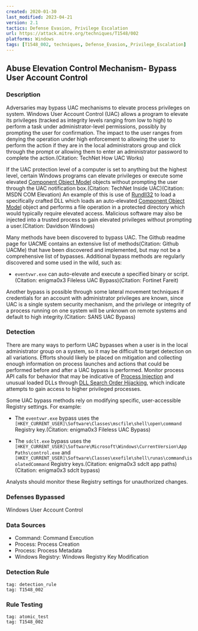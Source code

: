 ```yaml
---
created: 2020-01-30
last_modified: 2023-04-21
version: 2.1
tactics: Defense Evasion, Privilege Escalation
url: https://attack.mitre.org/techniques/T1548/002
platforms: Windows
tags: [T1548_002, techniques, Defense_Evasion,_Privilege_Escalation]
---
```


## Abuse Elevation Control Mechanism- Bypass User Account Control

### Description

Adversaries may bypass UAC mechanisms to elevate process privileges on system. Windows User Account Control (UAC) allows a program to elevate its privileges (tracked as integrity levels ranging from low to high) to perform a task under administrator-level permissions, possibly by prompting the user for confirmation. The impact to the user ranges from denying the operation under high enforcement to allowing the user to perform the action if they are in the local administrators group and click through the prompt or allowing them to enter an administrator password to complete the action.(Citation: TechNet How UAC Works)

If the UAC protection level of a computer is set to anything but the highest level, certain Windows programs can elevate privileges or execute some elevated [Component Object Model](https://attack.mitre.org/techniques/T1559/001) objects without prompting the user through the UAC notification box.(Citation: TechNet Inside UAC)(Citation: MSDN COM Elevation) An example of this is use of [Rundll32](https://attack.mitre.org/techniques/T1218/011) to load a specifically crafted DLL which loads an auto-elevated [Component Object Model](https://attack.mitre.org/techniques/T1559/001) object and performs a file operation in a protected directory which would typically require elevated access. Malicious software may also be injected into a trusted process to gain elevated privileges without prompting a user.(Citation: Davidson Windows)

Many methods have been discovered to bypass UAC. The Github readme page for UACME contains an extensive list of methods(Citation: Github UACMe) that have been discovered and implemented, but may not be a comprehensive list of bypasses. Additional bypass methods are regularly discovered and some used in the wild, such as:

* <code>eventvwr.exe</code> can auto-elevate and execute a specified binary or script.(Citation: enigma0x3 Fileless UAC Bypass)(Citation: Fortinet Fareit)

Another bypass is possible through some lateral movement techniques if credentials for an account with administrator privileges are known, since UAC is a single system security mechanism, and the privilege or integrity of a process running on one system will be unknown on remote systems and default to high integrity.(Citation: SANS UAC Bypass)

### Detection

There are many ways to perform UAC bypasses when a user is in the local administrator group on a system, so it may be difficult to target detection on all variations. Efforts should likely be placed on mitigation and collecting enough information on process launches and actions that could be performed before and after a UAC bypass is performed. Monitor process API calls for behavior that may be indicative of [Process Injection](https://attack.mitre.org/techniques/T1055) and unusual loaded DLLs through [DLL Search Order Hijacking](https://attack.mitre.org/techniques/T1574/001), which indicate attempts to gain access to higher privileged processes.

Some UAC bypass methods rely on modifying specific, user-accessible Registry settings. For example:

* The <code>eventvwr.exe</code> bypass uses the <code>[HKEY_CURRENT_USER]\Software\Classes\mscfile\shell\open\command</code> Registry key.(Citation: enigma0x3 Fileless UAC Bypass)

* The <code>sdclt.exe</code> bypass uses the <code>[HKEY_CURRENT_USER]\Software\Microsoft\Windows\CurrentVersion\App Paths\control.exe</code> and <code>[HKEY_CURRENT_USER]\Software\Classes\exefile\shell\runas\command\isolatedCommand</code> Registry keys.(Citation: enigma0x3 sdclt app paths)(Citation: enigma0x3 sdclt bypass)

Analysts should monitor these Registry settings for unauthorized changes.

### Defenses Bypassed

Windows User Account Control

### Data Sources

  - Command: Command Execution
  -  Process: Process Creation
  -  Process: Process Metadata
  -  Windows Registry: Windows Registry Key Modification
### Detection Rule

```query
tag: detection_rule
tag: T1548_002
```

### Rule Testing

```query
tag: atomic_test
tag: T1548_002
```
